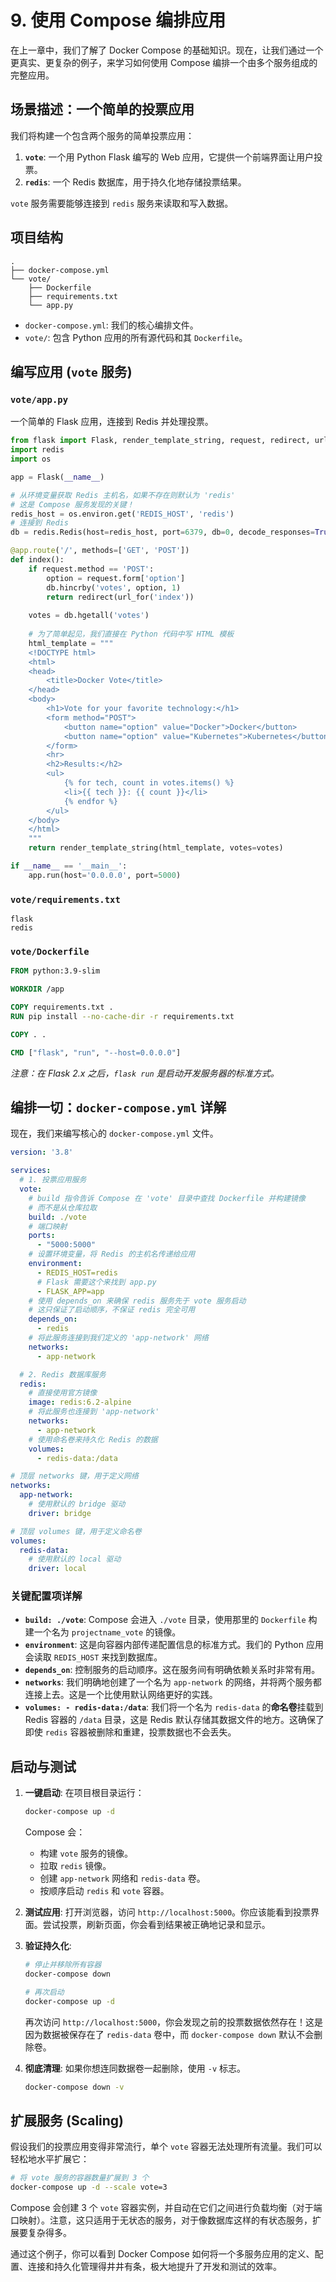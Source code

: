 # 9. 使用 Compose 编排应用

在上一章中，我们了解了 Docker Compose 的基础知识。现在，让我们通过一个更真实、更复杂的例子，来学习如何使用 Compose 编排一个由多个服务组成的完整应用。

## 场景描述：一个简单的投票应用

我们将构建一个包含两个服务的简单投票应用：
1.  **`vote`**: 一个用 Python Flask 编写的 Web 应用，它提供一个前端界面让用户投票。
2.  **`redis`**: 一个 Redis 数据库，用于持久化地存储投票结果。

`vote` 服务需要能够连接到 `redis` 服务来读取和写入数据。

## 项目结构

```
.
├── docker-compose.yml
└── vote/
    ├── Dockerfile
    ├── requirements.txt
    └── app.py
```
-   `docker-compose.yml`: 我们的核心编排文件。
-   `vote/`: 包含 Python 应用的所有源代码和其 `Dockerfile`。

## 编写应用 (`vote` 服务)

### `vote/app.py`
一个简单的 Flask 应用，连接到 Redis 并处理投票。
```python
from flask import Flask, render_template_string, request, redirect, url_for
import redis
import os

app = Flask(__name__)

# 从环境变量获取 Redis 主机名，如果不存在则默认为 'redis'
# 这是 Compose 服务发现的关键！
redis_host = os.environ.get('REDIS_HOST', 'redis')
# 连接到 Redis
db = redis.Redis(host=redis_host, port=6379, db=0, decode_responses=True)

@app.route('/', methods=['GET', 'POST'])
def index():
    if request.method == 'POST':
        option = request.form['option']
        db.hincrby('votes', option, 1)
        return redirect(url_for('index'))
    
    votes = db.hgetall('votes')
    
    # 为了简单起见，我们直接在 Python 代码中写 HTML 模板
    html_template = """
    <!DOCTYPE html>
    <html>
    <head>
        <title>Docker Vote</title>
    </head>
    <body>
        <h1>Vote for your favorite technology:</h1>
        <form method="POST">
            <button name="option" value="Docker">Docker</button>
            <button name="option" value="Kubernetes">Kubernetes</button>
        </form>
        <hr>
        <h2>Results:</h2>
        <ul>
            {% for tech, count in votes.items() %}
            <li>{{ tech }}: {{ count }}</li>
            {% endfor %}
        </ul>
    </body>
    </html>
    """
    return render_template_string(html_template, votes=votes)

if __name__ == '__main__':
    app.run(host='0.0.0.0', port=5000)
```

### `vote/requirements.txt`
```
flask
redis
```

### `vote/Dockerfile`
```Dockerfile
FROM python:3.9-slim

WORKDIR /app

COPY requirements.txt .
RUN pip install --no-cache-dir -r requirements.txt

COPY . .

CMD ["flask", "run", "--host=0.0.0.0"]
```
*注意：在 Flask 2.x 之后，`flask run` 是启动开发服务器的标准方式。*

## 编排一切：`docker-compose.yml` 详解

现在，我们来编写核心的 `docker-compose.yml` 文件。

```yaml
version: '3.8'

services:
  # 1. 投票应用服务
  vote:
    # build 指令告诉 Compose 在 'vote' 目录中查找 Dockerfile 并构建镜像
    # 而不是从仓库拉取
    build: ./vote
    # 端口映射
    ports:
      - "5000:5000"
    # 设置环境变量，将 Redis 的主机名传递给应用
    environment:
      - REDIS_HOST=redis
      # Flask 需要这个来找到 app.py
      - FLASK_APP=app
    # 使用 depends_on 来确保 redis 服务先于 vote 服务启动
    # 这只保证了启动顺序，不保证 redis 完全可用
    depends_on:
      - redis
    # 将此服务连接到我们定义的 'app-network' 网络
    networks:
      - app-network

  # 2. Redis 数据库服务
  redis:
    # 直接使用官方镜像
    image: redis:6.2-alpine
    # 将此服务也连接到 'app-network'
    networks:
      - app-network
    # 使用命名卷来持久化 Redis 的数据
    volumes:
      - redis-data:/data

# 顶层 networks 键，用于定义网络
networks:
  app-network:
    # 使用默认的 bridge 驱动
    driver: bridge

# 顶层 volumes 键，用于定义命名卷
volumes:
  redis-data:
    # 使用默认的 local 驱动
    driver: local
```

### 关键配置项详解

-   **`build: ./vote`**: Compose 会进入 `./vote` 目录，使用那里的 `Dockerfile` 构建一个名为 `projectname_vote` 的镜像。
-   **`environment`**: 这是向容器内部传递配置信息的标准方式。我们的 Python 应用会读取 `REDIS_HOST` 来找到数据库。
-   **`depends_on`**: 控制服务的启动顺序。这在服务间有明确依赖关系时非常有用。
-   **`networks`**: 我们明确地创建了一个名为 `app-network` 的网络，并将两个服务都连接上去。这是一个比使用默认网络更好的实践。
-   **`volumes: - redis-data:/data`**: 我们将一个名为 `redis-data` 的**命名卷**挂载到 Redis 容器的 `/data` 目录，这是 Redis 默认存储其数据文件的地方。这确保了即使 `redis` 容器被删除和重建，投票数据也不会丢失。

## 启动与测试

1.  **一键启动**:
    在项目根目录运行：
    ```bash
    docker-compose up -d
    ```
    Compose 会：
    -   构建 `vote` 服务的镜像。
    -   拉取 `redis` 镜像。
    -   创建 `app-network` 网络和 `redis-data` 卷。
    -   按顺序启动 `redis` 和 `vote` 容器。

2.  **测试应用**:
    打开浏览器，访问 `http://localhost:5000`。你应该能看到投票界面。尝试投票，刷新页面，你会看到结果被正确地记录和显示。

3.  **验证持久化**:
    ```bash
    # 停止并移除所有容器
    docker-compose down

    # 再次启动
    docker-compose up -d
    ```
    再次访问 `http://localhost:5000`，你会发现之前的投票数据依然存在！这是因为数据被保存在了 `redis-data` 卷中，而 `docker-compose down` 默认不会删除卷。

4.  **彻底清理**:
    如果你想连同数据卷一起删除，使用 `-v` 标志。
    ```bash
    docker-compose down -v
    ```

## 扩展服务 (Scaling)

假设我们的投票应用变得非常流行，单个 `vote` 容器无法处理所有流量。我们可以轻松地水平扩展它：
```bash
# 将 vote 服务的容器数量扩展到 3 个
docker-compose up -d --scale vote=3
```
Compose 会创建 3 个 `vote` 容器实例，并自动在它们之间进行负载均衡（对于端口映射）。注意，这只适用于无状态的服务，对于像数据库这样的有状态服务，扩展要复杂得多。

通过这个例子，你可以看到 Docker Compose 如何将一个多服务应用的定义、配置、连接和持久化管理得井井有条，极大地提升了开发和测试的效率。 